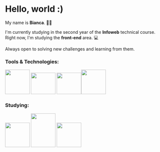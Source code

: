 # Hello, world :)
My name is **Bianca**. 👩‍💻

I'm currently studying in the second year of the **Infoweb** technical course. Right now, I'm studying the **front-end** area. 💻

Always open to solving new challenges and learning from them. 

### Tools & Technologies:
<p align="left">
<img src= "https://cdn.icon-icons.com/icons2/2107/PNG/512/file_type_html_icon_130541.png" height="80" width="80"> 
<img src= "https://raw.githubusercontent.com/dustin100/dustin100/master/assests/css3-original.svg" height="70" width="80">
<img src= "https://img.icons8.com/color/452/sass.png =105x90)![](https://raw.githubusercontent.com/dustin100/dustin100/master/assests/bootstrap-plain.svg" height="70" width="80"><img src= "https://raw.githubusercontent.com/dustin100/dustin100/master/assests/git-original.svg" height="80" width="80">
</p>

### Studying:
<p align="left">
<img src= "https://img.icons8.com/color/452/javascript--v1.png" height="80" width="80">
<img src= "https://upload.wikimedia.org/wikipedia/commons/thumb/a/a7/React-icon.svg/1280px-React-icon.svg.png" height="110" width="80">
<img src= "https://img.icons8.com/color/452/nodejs.png" height="80" width="80">
</p>
